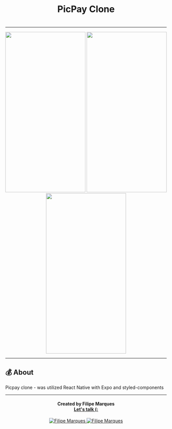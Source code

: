 <h1  style="padding: 20px" align="center">
  PicPay Clone 
</h1>

---

<div align="center">
  <img src="https://i.ibb.co/2ZdtRQr/main.jpg" width="250" height="500" />
  <img src="https://i.ibb.co/r5y8Y8F/second.jpg" width="250" height="500"/>
  <img src="https://i.ibb.co/0XWFqL0/third.jpg" width="250" height="500"/>

</div>

---

## :moneybag: About


Picpay clone - was utilized React Native with Expo and styled-components

---

<h4 align="center">
  Created by Filipe Marques <br/><a href="mailto:filipenmarques1@gmail.com">Let's talk  (:</a>
</h4>

<p align="center">
  <a href="https://www.linkedin.com/in/filipenmarques1/">
    <img alt="Filipe Marques" src="https://img.shields.io/badge/LinkedIn-filipeNMarques-0e76a8?style=flat&logoColor=white&logo=linkedin">
  </a>
  <a href="https://twitter.com/filipeNMarques">
    <img alt="Filipe Marques" src="https://img.shields.io/twitter/follow/filipeNMarques?style=flat&logoColor=white&logo=Twitter">
  </a>
</p>
